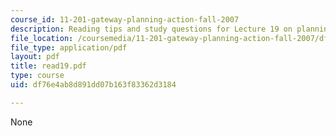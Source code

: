 ```yaml
---
course_id: 11-201-gateway-planning-action-fall-2007
description: Reading tips and study questions for Lecture 19 on planning and participation.
file_location: /coursemedia/11-201-gateway-planning-action-fall-2007/df76e4ab8d891dd07b163f83362d3184_read19.pdf
file_type: application/pdf
layout: pdf
title: read19.pdf
type: course
uid: df76e4ab8d891dd07b163f83362d3184

---
```

None